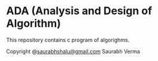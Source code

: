 # ADA (Analysis and Design of Algorithm)

This repository contains c program of algorighms.

Copyright @saurabhshalu@gmail.com
Saurabh Verma
